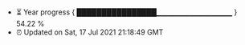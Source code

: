 - ⏳ Year progress { ████████████████▁▁▁▁▁▁▁▁▁▁▁▁▁▁ } 54.22 %
- ⏰ Updated on Sat, 17 Jul 2021 21:18:49 GMT

